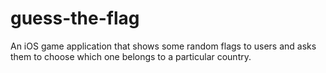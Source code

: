 # guess-the-flag
An iOS game application that shows some random flags to users and asks them to choose which one belongs to a particular country.
